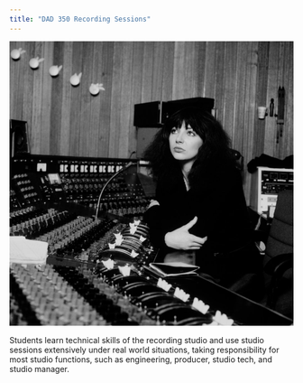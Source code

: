 ```yaml
---
title: "DAD 350 Recording Sessions"
---
```


![kate bush at abbey road](abbeyroad_photo.jpg)

Students learn technical skills of the recording studio and use studio sessions extensively under real world situations, taking responsibility for most studio functions, such as engineering, producer, studio tech, and studio manager.
